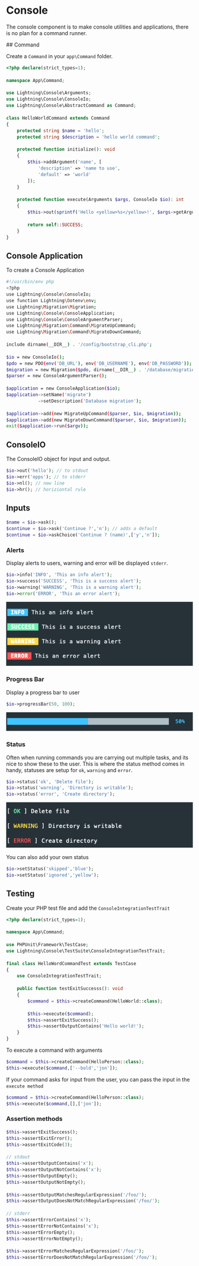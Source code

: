 # Console

The console component is to make console utilities and applications, there is no plan for a command runner.

## Command

Create a `Command` in your `app\Command` folder.

```php
<?php declare(strict_types=1);

namespace App\Command;

use Lightning\Console\Arguments;
use Lightning\Console\ConsoleIo;
use Lightning\Console\AbstractCommand as Command;

class HelloWorldCommand extends Command
{
    protected string $name = 'hello';
    protected string $description = 'hello world command';

    protected function initialize(): void
    {
        $this->addArgument('name', [
            'description' => 'name to use',
            'default' => 'world'
        ]);
    }

    protected function execute(Arguments $args, ConsoleIo $io): int
    {
        $this->out(sprintf('Hello <yellow>%s</yellow>!', $args->getArgument('name')));

        return self::SUCCESS;
    }
}
```


## Console Application


To create a Console Application 

```bash
#!/usr/bin/env php
<?php
use Lightning\Console\ConsoleIo;
use function Lightning\Dotenv\env;
use Lightning\Migration\Migration;
use Lightning\Console\ConsoleApplication;
use Lightning\Console\ConsoleArgumentParser;
use Lightning\Migration\Command\MigrateUpCommand;
use Lightning\Migration\Command\MigrateDownCommand;

include dirname(__DIR__) . '/config/bootstrap_cli.php';

$io = new ConsoleIo();
$pdo = new PDO(env('DB_URL'), env('DB_USERNAME'), env('DB_PASSWORD'));
$migration = new Migration($pdo, dirname(__DIR__) . '/database/migrations');
$parser = new ConsoleArgumentParser();

$application = new ConsoleApplication($io);
$application->setName('migrate')
            ->setDescription('Database migration');
            
$application->add(new MigrateUpCommand($parser, $io, $migration));
$application->add(new MigrateDownCommand($parser, $io, $migration));
exit($application->run($argv));
```

## ConsoleIO

The ConsoleIO object for input and output.


```php
$io->out('hello'); // to stdout
$io->err('opps'); // to stderr
$io->nl(); // new line
$io->hr(); // horiziontal rule
```

## Inputs

```php
$name = $io->ask();
$continue = $io->ask('Continue ?','n'); // adds a default 
$continue = $io->askChoice('Continue ? (name)',['y','n']); 
```

### Alerts

Display alerts to users, warning and error will be displayed `stderr`.

```php
$io->info('INFO', 'This an info alert');
$io->success('SUCCESS', 'This is a success alert');
$io->warning('WARNING', 'This is a warning alert');
$io->error('ERROR', 'This an error alert');
```
![Console Alerts](img/console_alerts.png)


### Progress Bar

Display a progress bar to user

```php
$io->progressBar(50, 100);
```

![Console Alerts](img/console_progress.png)


### Status

Often when running commands you are carrying out multiple tasks, and its nice to show these to the user. This
is where the status method comes in handy, statuses are setup for `ok`, `warning` and `error`.

```php
$io->status('ok', 'Delete file');
$io->status('warning', 'Directory is writable');
$io->status('error', 'Create directory');
```

![Console Status](img/console_status.png)

You can also add your own status

```php
$io->setStatus('skipped','blue');
$io->setStatus('ignored','yellow');
```


## Testing

Create your PHP test file and add the `ConsoleIntegrationTestTrait`

```php
<?php declare(strict_types=1);

namespace App\Command;

use PHPUnit\Framework\TestCase;
use Lightning\Console\TestSuite\ConsoleIntegrationTestTrait;

final class HelloWordCommandTest extends TestCase
{
    use ConsoleIntegrationTestTrait;

    public function testExitSuccesss(): void
    {
        $command = $this->createCommand(HelloWorld::class);
        
        $this->execute($command);
        $this->assertExitSuccess();
        $this->assertOutputContains('Hello world!');
    }
}
```

To execute a command with arguments

```php
$command = $this->createCommand(HelloPerson::class);
$this->execute($command,['--bold','jon']);
```

If your command asks for input from the user, you can pass the input in the `execute method`

```php
$command = $this->createCommand(HelloPerson::class);
$this->execute($command,[],['jon']);
```

### Assertion methods

```php
$this->assertExitSuccess();
$this->assertExitError();
$this->assertExitCode(3);

// stdout
$this->assertOutputContains('x');
$this->assertOutputNotContains('x');
$this->assertOutputEmpty();
$this->assertOutputNotEmpty();

$this->assertOutputMatchesRegularExpression('/foo/');
$this->assertOutputDoesNotMatchRegularExpression('/foo/');

// stderr
$this->assertErrorContains('x');
$this->assertErrorNotContains('x');
$this->assertErrorEmpty();
$this->assertErrorNotEmpty();

$this->assertErrorMatchesRegularExpression('/foo/');
$this->assertErrorDoesNotMatchRegularExpression('/foo/');
```